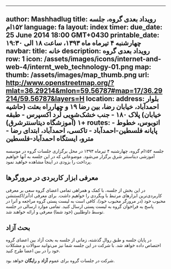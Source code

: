 ----------
author: Mashhadlug
title: رویداد بعدی گروه، جلسه ۱۵۲ام
language: fa
layout: index
timer:
  due_date: 25 June 2014 18:00 GMT+0430
  printable_date: چهارشنبه ۴ تیرماه ماه ۱۳۹۳، ساعت ۱۸ الی ۱۹:۳۰
navbar:
  title: خانه
  description: رویداد بعدی گروه
  row: 1
  icon: /assets/images/icons/internet-and-web-4/internt_web_technology-01.png
map:
  thumb: /assets/images/map_thumb.png
  url: http://www.openstreetmap.org/?mlat=36.29214&mlon=59.56787#map=17/36.29214/59.56787&layers=H
location:
  address: بلوار احمدآباد، خیابان رضا، بین رضا ۱۹ و چهارراه بعثت (حاشیه خیابان) پلاک ۱۸۰ - جنب خشک‌شویی لُرد اکسپرس - طبقه +۱ (آموزشگاه دیتاسنترشرق)
  routes:
    - اتوبوس، خطوط پایانه فلسطین-احمد‌آباد
    - تاکسی، احمدآباد، ابتدای رضا
    - مترو، ایستگاه احمد‌آباد-فلسطین
----------

جلسه ۱۵۲ام گروه، چهارشنبه ۴ تیرماه ۱۳۹۳ در محل برگزاری جلسات
گروه در موسسه آموزشی دیتا‌سنتر شرق برگزار می‌شود. موضوعاتی که در
این جلسه به آنها خواهیم پرداخت را بزودی در اینجا مشاهده خواهید
نمود.

<!--more-->

## معرفی ابزار کاربردی در مرورگر‌ها
در این بخش از جلسه، با کمک و همراهی تمامی اعضای گروه سعی بر معرفی
کاربردی‌ترین ابزار‌های مرتبط با وبگردی را خواهیم داشت. برای معرفی
ادآنز/اکستنشن محبوب خود (در مرورگر محبوب خود)، کافی است به لیست
پستی گروه مراجعه و آنرا در پاسخ به فراخوان گروه به لیست پستی ارسال
کنید. تمامی موارد ارسالی در جلسه توسط داوطلبین (خود شما) معرفی و
ارائه خواهند شد.

## بحث آزاد
در پایان جلسه و طبق روال گذشته، زمانی از جلسه به بحث آزاد بین
اعضای گروه اختصاص داده خواهد شد. با شرکت در این جلسه شما نیز
می‌توانید سوالات و مشکلات خود را در بین اعضا طرح کنید.


شرکت در جلسات گروه برای عموم **آزاد** و **رایگان** خواهد بود.
